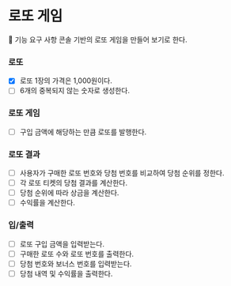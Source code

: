 # 로또 게임

🎯 기능 요구 사항
콘솔 기반의 로또 게임을 만들어 보기로 한다.

### 로또

- [x] 로또 1장의 가격은 1,000원이다.
- [ ] 6개의 중복되지 않는 숫자로 생성한다.

### 로또 게임

- [ ] 구입 금액에 해당하는 만큼 로또를 발행한다.

### 로또 결과

- [ ] 사용자가 구매한 로또 번호와 당첨 번호를 비교하여 당첨 순위를 정한다.
- [ ] 각 로또 티켓의 당첨 결과를 계산한다.
- [ ] 당첨 순위에 따라 상금을 계산한다.
- [ ] 수익률을 계산한다.

### 입/출력

- [ ] 로또 구입 금액을 입력받는다.
- [ ] 구매한 로또 수와 로또 번호를 출력한다.
- [ ] 당첨 번호와 보너스 번호를 입력받는다.
- [ ] 당첨 내역 및 수익률을 출력한다.
